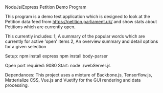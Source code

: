 NodeJs/Express Petition Demo Program

This program is a demo test application which is designed to look at the Petition data feed from https://petition.parliament.uk/ and show stats about Petitions which are currently open.

This currently includes:
1, A summary of the popular words which are currently for active 'open' items
2, An overview summary and detail options for a given selection

Setup:
npm install express
npm install body-parser

Open port required: 9080
Start: node ./webServer.js

Dependances:
This project uses a mixture of Backbone.js, Tensorflow.js, Matterialize CSS, Vue.js and Vuetify for the GUI rendering and data processing.
